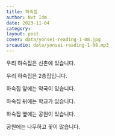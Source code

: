 ```yaml
---
title: 하숙집
author: Nvt Idm
date: 2023-11-04
category: 
layout: post
cover: data/yonsei-reading-1-08.jpg
srcaudio: data/yonsei-reading-1-08.mp3
---
```


우리 하숙집은 신촌에 있습니다.

우리 하숙집은 2층집입니다. 

하숙집 앞에는 약국이 있습니다. 

하숙집 뒤에는 학교가 있습니다. 

하숙집 옆에는 공원이 있습니다. 

공원에는 나무하고 꽃이 많습니다.